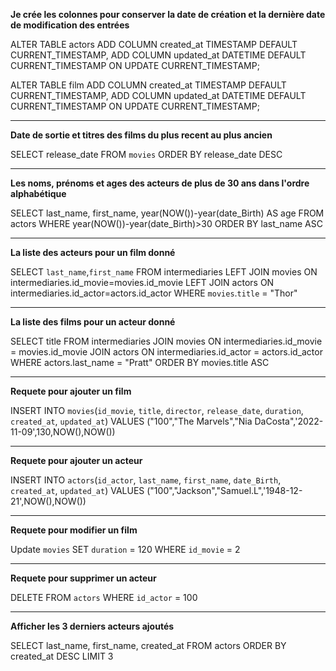 **Je crée les colonnes pour conserver la date de création et la dernière date de modification des entrées**

ALTER TABLE actors
ADD COLUMN created_at TIMESTAMP DEFAULT CURRENT_TIMESTAMP,
ADD COLUMN updated_at DATETIME DEFAULT CURRENT_TIMESTAMP ON UPDATE CURRENT_TIMESTAMP;

ALTER TABLE film
ADD COLUMN created_at TIMESTAMP DEFAULT CURRENT_TIMESTAMP,
ADD COLUMN updated_at DATETIME DEFAULT CURRENT_TIMESTAMP ON UPDATE CURRENT_TIMESTAMP;

*****************************
**Date de sortie et titres des films du plus recent au plus ancien**

SELECT release_date FROM `movies` ORDER BY release_date DESC
****************************
**Les noms, prénoms et ages des acteurs de plus de 30 ans dans l'ordre alphabétique**

SELECT last_name, first_name, year(NOW())-year(date_Birth) AS age FROM actors WHERE year(NOW())-year(date_Birth)>30 ORDER BY last_name ASC
***************************
**La liste des acteurs pour un film donné**

SELECT `last_name`,`first_name` 
FROM intermediaries 
LEFT JOIN movies ON intermediaries.id_movie=movies.id_movie 
LEFT JOIN actors ON intermediaries.id_actor=actors.id_actor 
WHERE `movies`.`title` = "Thor"

****************************
**La liste des films pour un acteur donné**

SELECT title 
FROM intermediaries 
JOIN movies ON intermediaries.id_movie = movies.id_movie 
JOIN actors ON intermediaries.id_actor = actors.id_actor 
WHERE actors.last_name = "Pratt" 
ORDER BY movies.title ASC

****************************
**Requete pour ajouter un film**

INSERT INTO `movies`(`id_movie`, `title`, `director`, `release_date`, `duration`, `created_at`, `updated_at`) VALUES ("100","The Marvels","Nia DaCosta",'2022-11-09',130,NOW(),NOW())

**************************
**Requete pour ajouter un acteur**

INSERT INTO `actors`(`id_actor`, `last_name`, `first_name`, `date_Birth`, `created_at`, `updated_at`) VALUES ("100","Jackson","Samuel.L",'1948-12-21',NOW(),NOW())

**************************
**Requete pour modifier un film**

Update `movies`
SET `duration` = 120
WHERE `id_movie` = 2

**************************
**Requete pour supprimer un acteur**

DELETE FROM `actors`
WHERE `id_actor` = 100

**************************
**Afficher les 3 derniers acteurs ajoutés**

SELECT last_name, first_name, created_at 
FROM actors 
ORDER BY created_at DESC LIMIT 3
